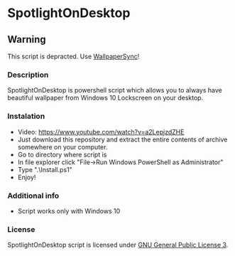 # SpotlightOnDesktop

## Warning
This script is depracted. Use [WallpaperSync](https://github.com/Sauler/WallpaperSync)!

### Description

SpotlightOnDesktop is powershell script which allows you to always have beautiful wallpaper from Windows 10 Lockscreen on your desktop.

### Instalation
  - Video: https://www.youtube.com/watch?v=a2LepjzdZHE
  - Just download this repository and extract the entire contents of archive somewhere on your computer.
  - Go to directory where script is
  - In file explorer click "File->Run Windows PowerShell as Administrator"
  - Type ".\Install.ps1"
  - Enjoy!

### Additional info
  - Script works only with Windows 10


### License

SpotlightOnDesktop script is licensed under [GNU General Public License 3](http://www.gnu.org/copyleft/gpl.html).
